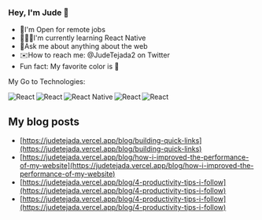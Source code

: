 ### Hey, I'm Jude 👋

- 🔭I'm Open for remote jobs
- 👨🏻‍💻I'm currently learning React Native
- 💬Ask me about anything about the web
- ✉️How to reach me: @JudeTejada2 on Twitter
- Fun fact: My favorite color is 💙

My Go to Technologies:

<img align='left' alt='React' src='https://img.shields.io/badge/react-%2320232a.svg?style=for-the-badge&logo=react&logoColor=%2361DAFB'>
<img align='left' alt='React' src='https://img.shields.io/badge/Next-black?style=for-the-badge&logo=next.js&logoColor=white'>

<img align='left' alt='React Native' src='https://img.shields.io/badge/react_native-%2320232a.svg?style=for-the-badge&logo=react&logoColor=%2361DAFB'>

<img align='left' alt='React' src='https://img.shields.io/badge/typescript-%23007ACC.svg?style=for-the-badge&logo=typescript&logoColor=white'>

<img align='left' alt='React' src='https://img.shields.io/badge/-GraphQL-E10098?style=for-the-badge&logo=graphql&logoColor=white'>

<br />


## My blog posts
- [https://judetejada.vercel.app/blog/building-quick-links](https://judetejada.vercel.app/blog/building-quick-links)
- [https://judetejada.vercel.app/blog/how-i-improved-the-performance-of-my-website](https://judetejada.vercel.app/blog/how-i-improved-the-performance-of-my-website)
- [https://judetejada.vercel.app/blog/4-productivity-tips-i-follow](https://judetejada.vercel.app/blog/4-productivity-tips-i-follow)
- [https://judetejada.vercel.app/blog/4-productivity-tips-i-follow](https://judetejada.vercel.app/blog/4-productivity-tips-i-follow)
